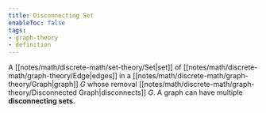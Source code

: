 ```yaml
---
title: Disconnecting Set
enableToc: false
tags:
- graph-theory
- definition
---
```

A [[notes/math/discrete-math/set-theory/Set|set]] of [[notes/math/discrete-math/graph-theory/Edge|edges]] in a [[notes/math/discrete-math/graph-theory/Graph|graph]] $G$ whose removal [[notes/math/discrete-math/graph-theory/Disconnected Graph|disconnects]] $G$. A graph can have multiple **disconnecting sets**.

